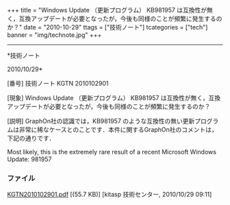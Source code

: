 ﻿+++
title = "Windows Update （更新プログラム） KB981957 は互換性が無く，互換アップデートが必要となったが，今後も同様のことが頻繁に発生するのか？"
date = "2010-10-29"
ttags = ["技術ノート"]
tcategories = ["tech"]
banner = "img/technote.jpg"
+++

-----------------------------------------------------------------------------------------------------------------------------

*技術ノート

2010/10/29*


[番号]
技術ノート KGTN 2010102901

[現象]
Windows Update （更新プログラム） KB981957
は互換性が無く，互換アップデートが必要となったが，今後も同様のことが頻繁に発生するのか？

[説明]
GraphOn社の認識では，KB981957
のような互換性の無い更新プログラムは非常に稀なケースとのことです．本件に関するGraphOn社のコメントは，下記の通りです．

Most likely, this is the extremely rare result of a recent Microsoft
Windows Update: 981957


### ファイル

 
 


[KGTN2010102901.pdf](http://techreport.kitasp.net/attachments/download/370/KGTN2010102901.pdf)
 [(55.7 KB)] [kitasp 技術センター, 2010/10/29
09:11]


 


 

